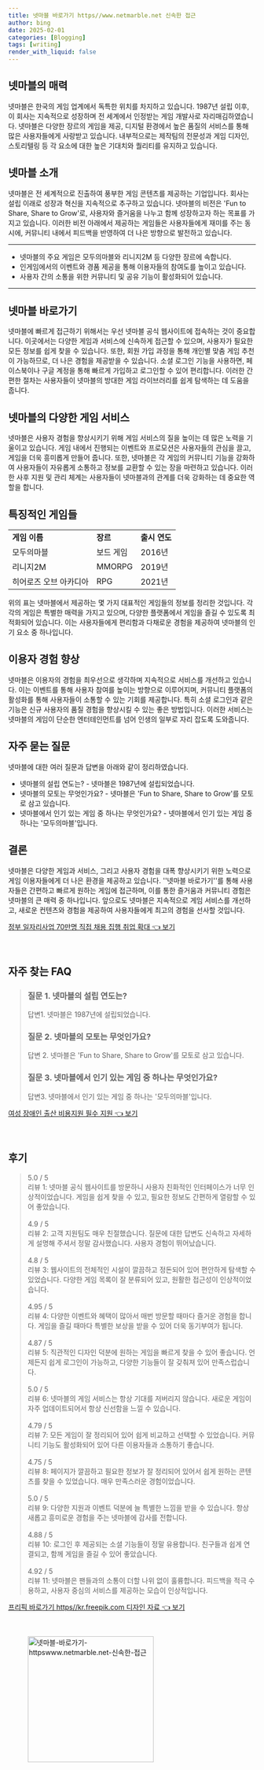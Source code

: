 ```yaml
---
title: 넷마블 바로가기 https//www.netmarble.net 신속한 접근
author: bing
date: 2025-02-01
categories: [Blogging]
tags: [writing]
render_with_liquid: false
---
```



<h2 id='넷마블의 매력'>넷마블의 매력</h2>

<p>넷마블은 한국의 게임 업계에서 독특한 위치를 차지하고 있습니다. 1987년 설립 이후, 이 회사는 지속적으로 성장하며 전 세계에서 인정받는 게임 개발사로 자리매김하였습니다. 넷마블은 다양한 장르의 게임을 제공, 디지털 환경에서 높은 품질의 서비스를 통해 많은 사용자들에게 사랑받고 있습니다. 내부적으로는 제작팀의 전문성과 게임 디자인, 스토리텔링 등 각 요소에 대한 높은 기대치와 퀄리티를 유지하고 있습니다.</p>

<h2 id='넷마블 소개'>넷마블 소개</h2>

<p>넷마블은 전 세계적으로 진출하여 풍부한 게임 콘텐츠를 제공하는 기업입니다. 회사는 설립 이래로 성장과 혁신을 지속적으로 추구하고 있습니다. 넷마블의 비전은 'Fun to Share, Share to Grow'로, 사용자와 즐거움을 나누고 함께 성장하고자 하는 목표를 가지고 있습니다. 이러한 비전 아래에서 제공하는 게임들은 사용자들에게 재미를 주는 동시에, 커뮤니티 내에서 피드백을 반영하여 더 나은 방향으로 발전하고 있습니다.</p>

<hr />

<ul>
    <li>넷마블의 주요 게임은 모두의마블와 리니지2M 등 다양한 장르에 속합니다.</li>
    <li>인게임에서의 이벤트와 경품 제공을 통해 이용자들의 참여도를 높이고 있습니다.</li>
    <li>사용자 간의 소통을 위한 커뮤니티 및 공유 기능이 활성화되어 있습니다.</li>
</ul>

<hr />

<h2 id='넷마블 바로가기'>넷마블 바로가기</h2>

<p>넷마블에 빠르게 접근하기 위해서는 우선 넷마블 공식 웹사이트에 접속하는 것이 중요합니다. 이곳에서는 다양한 게임과 서비스에 신속하게 접근할 수 있으며, 사용자가 필요한 모든 정보를 쉽게 찾을 수 있습니다. 또한, 회원 가입 과정을 통해 개인별 맞춤 게임 추천이 가능하므로, 더 나은 경험을 제공받을 수 있습니다. 소셜 로그인 기능을 사용하면, 페이스북이나 구글 계정을 통해 빠르게 가입하고 로그인할 수 있어 편리합니다. 이러한 간편한 절차는 사용자들이 넷마블의 방대한 게임 라이브러리를 쉽게 탐색하는 데 도움을 줍니다.</p>

<h2 id='넷마블의 다양한 게임 서비스'>넷마블의 다양한 게임 서비스</h2>

<p>넷마블은 사용자 경험을 향상시키기 위해 게임 서비스의 질을 높이는 데 많은 노력을 기울이고 있습니다. 게임 내에서 진행되는 이벤트와 프로모션은 사용자들의 관심을 끌고, 게임을 더욱 흥미롭게 만들어 줍니다. 또한, 넷마블은 각 게임의 커뮤니티 기능을 강화하여 사용자들이 자유롭게 소통하고 정보를 교환할 수 있는 장을 마련하고 있습니다. 이러한 사후 지원 및 관리 체계는 사용자들이 넷마블과의 관계를 더욱 강화하는 데 중요한 역할을 합니다.</p>

<h2 id='특징적인 게임들'>특징적인 게임들</h2>

<table>
    <tr>
        <td><b>게임 이름</b></td>
        <td><b>장르</b></td>
        <td><b>출시 연도</b></td>
    </tr>
    <tr>
        <td>모두의마블</td>
        <td>보드 게임</td>
        <td>2016년</td>
    </tr>
    <tr>
        <td>리니지2M</td>
        <td>MMORPG</td>
        <td>2019년</td>
    </tr>
    <tr>
        <td>히어로즈 오브 아카디아</td>
        <td>RPG</td>
        <td>2021년</td>
    </tr>
</table>

<p>위의 표는 넷마블에서 제공하는 몇 가지 대표적인 게임들의 정보를 정리한 것입니다. 각각의 게임은 특별한 매력을 가지고 있으며, 다양한 플랫폼에서 게임을 즐길 수 있도록 최적화되어 있습니다. 이는 사용자들에게 편리함과 다채로운 경험을 제공하여 넷마블의 인기 요소 중 하나입니다.</p>

<h2 id='이용자 경험 향상'>이용자 경험 향상</h2>

<p>넷마블은 이용자의 경험을 최우선으로 생각하며 지속적으로 서비스를 개선하고 있습니다. 이는 이벤트를 통해 사용자 참여를 높이는 방향으로 이루어지며, 커뮤니티 플랫폼의 활성화를 통해 사용자들이 소통할 수 있는 기회를 제공합니다. 특히 소셜 로그인과 같은 기능은 신규 사용자의 품질 경험을 향상시킬 수 있는 좋은 방법입니다. 이러한 서비스는 넷마블의 게임이 단순한 엔터테인먼트를 넘어 인생의 일부로 자리 잡도록 도와줍니다.</p>

<h2 id='자주 묻는 질문'>자주 묻는 질문</h2>

<p>넷마블에 대한 여러 질문과 답변을 아래와 같이 정리하였습니다.</p>

<ul>
    <li>넷마블의 설립 연도는? - 넷마블은 1987년에 설립되었습니다.</li>
    <li>넷마블의 모토는 무엇인가요? - 넷마블은 'Fun to Share, Share to Grow'를 모토로 삼고 있습니다.</li>
    <li>넷마블에서 인기 있는 게임 중 하나는 무엇인가요? - 넷마블에서 인기 있는 게임 중 하나는 '모두의마블'입니다.</li>
</ul>

<h2 id='결론'>결론</h2>

<p>넷마블은 다양한 게임과 서비스, 그리고 사용자 경험을 대폭 향상시키기 위한 노력으로 게임 이용자들에게 더 나은 환경을 제공하고 있습니다. ''넷마블 바로가기''를 통해 사용자들은 간편하고 빠르게 원하는 게임에 접근하며, 이를 통한 즐거움과 커뮤니티 경험은 넷마블의 큰 매력 중 하나입니다. 앞으로도 넷마블은 지속적으로 게임 서비스를 개선하고, 새로운 컨텐츠와 경험을 제공하여 사용자들에게 최고의 경험을 선사할 것입니다.</p>


<p><a class="click-button" title="정부 일자리사업 70만명 직접 채용 집행 취업 확대" href="https://adkhouse.github.io/posts/%EC%A0%95%EB%B6%80-%EC%9D%BC%EC%9E%90%EB%A6%AC%EC%82%AC%EC%97%85-70%EB%A7%8C%EB%AA%85-%EC%A7%81%EC%A0%91-%EC%B1%84%EC%9A%A9-%EC%A7%91%ED%96%89-%EC%B7%A8%EC%97%85-%ED%99%95%EB%8C%80/" rel="dofollow">정부 일자리사업 70만명 직접 채용 집행 취업 확대 👈 보기</a></p><br>
<h2 id='자주_찾는_FAQ'>자주 찾는 FAQ</h2>
<div itemscope="" itemtype="https://schema.org/FAQPage"> 
<blockquote> 
<div itemscope="" itemprop="mainEntity" itemtype="https://schema.org/Question"> 
<h3 itemprop="name">질문 1. 넷마블의 설립 연도는?</h3> 
<div itemscope="" itemprop="acceptedAnswer" itemtype="https://schema.org/Answer"> 
<span itemprop="text"> 
<p>답변1. 넷마블은 1987년에 설립되었습니다.</p> 
</span> 
</div> 
</div> 
<div itemscope="" itemprop="mainEntity" itemtype="https://schema.org/Question"> 
<h3 itemprop="name">질문 2. 넷마블의 모토는 무엇인가요?</h3> 
<div itemscope="" itemprop="acceptedAnswer" itemtype="https://schema.org/Answer"> 
<span itemprop="text"> 
<p>답변 2. 넷마블은 'Fun to Share, Share to Grow'를 모토로 삼고 있습니다.</p> 
</span> 
</div> 
</div> 
<div itemscope="" itemprop="mainEntity" itemtype="https://schema.org/Question"> 
<h3 itemprop="name">질문 3. 넷마블에서 인기 있는 게임 중 하나는 무엇인가요?</h3> 
<div itemscope="" itemprop="acceptedAnswer" itemtype="https://schema.org/Answer"> 
<span itemprop="text"> 
<p>답변3. 넷마블에서 인기 있는 게임 중 하나는 '모두의마블'입니다.</p> 
</span> 
</div> 
</div> 
</blockquote> 
</div>
<p><a class="click-button" title="여성 장애인 출산 비용지원 필수 지원" href="https://adkhouse.github.io/posts/%EC%97%AC%EC%84%B1-%EC%9E%A5%EC%95%A0%EC%9D%B8-%EC%B6%9C%EC%82%B0-%EB%B9%84%EC%9A%A9%EC%A7%80%EC%9B%90-%ED%95%84%EC%88%98-%EC%A7%80%EC%9B%90/" rel="dofollow">여성 장애인 출산 비용지원 필수 지원 👈 보기</a></p><br>
<h2 id='후기'>후기</h2>
<div itemscope itemtype="https://schema.org/Product">
  <blockquote>
  <div itemprop="review" itemscope itemtype="https://schema.org/Review">
      <div itemprop="reviewRating" itemscope itemtype="https://schema.org/Rating"> <span itemprop="ratingValue">5.0</span> / <span itemprop="bestRating">5</span> </div>
      <span itemprop="reviewBody">리뷰 1: 넷마블 공식 웹사이트를 방문하니 사용자 친화적인 인터페이스가 너무 인상적이었습니다. 게임을 쉽게 찾을 수 있고, 필요한 정보도 간편하게 열람할 수 있어 좋았습니다.</span>
  </div>
  <br>
  <div itemprop="review" itemscope itemtype="https://schema.org/Review">
      <div itemprop="reviewRating" itemscope itemtype="https://schema.org/Rating"> <span itemprop="ratingValue">4.9</span> / <span itemprop="bestRating">5</span> </div>
      <span itemprop="reviewBody">리뷰 2: 고객 지원팀도 매우 친절했습니다. 질문에 대한 답변도 신속하고 자세하게 설명해 주셔서 정말 감사했습니다. 사용자 경험이 뛰어났습니다.</span>
  </div>
  <br>
  <div itemprop="review" itemscope itemtype="https://schema.org/Review">
      <div itemprop="reviewRating" itemscope itemtype="https://schema.org/Rating"> <span itemprop="ratingValue">4.8</span> / <span itemprop="bestRating">5</span> </div>
      <span itemprop="reviewBody">리뷰 3: 웹사이트의 전체적인 시설이 깔끔하고 정돈되어 있어 편안하게 탐색할 수 있었습니다. 다양한 게임 목록이 잘 분류되어 있고, 원활한 접근성이 인상적이었습니다.</span>
  </div>
  <br>
  <div itemprop="review" itemscope itemtype="https://schema.org/Review">
      <div itemprop="reviewRating" itemscope itemtype="https://schema.org/Rating"> <span itemprop="ratingValue">4.95</span> / <span itemprop="bestRating">5</span> </div>
      <span itemprop="reviewBody">리뷰 4: 다양한 이벤트와 혜택이 많아서 매번 방문할 때마다 즐거운 경험을 합니다. 게임을 즐길 때마다 특별한 보상을 받을 수 있어 더욱 동기부여가 됩니다.</span>
  </div>
  <br>
  <div itemprop="review" itemscope itemtype="https://schema.org/Review">
      <div itemprop="reviewRating" itemscope itemtype="https://schema.org/Rating"> <span itemprop="ratingValue">4.87</span> / <span itemprop="bestRating">5</span> </div>
      <span itemprop="reviewBody">리뷰 5: 직관적인 디자인 덕분에 원하는 게임을 빠르게 찾을 수 있어 좋습니다. 언제든지 쉽게 로그인이 가능하고, 다양한 기능들이 잘 갖춰져 있어 만족스럽습니다.</span>
  </div>
  <br>
  <div itemprop="review" itemscope itemtype="https://schema.org/Review">
      <div itemprop="reviewRating" itemscope itemtype="https://schema.org/Rating"> <span itemprop="ratingValue">5.0</span> / <span itemprop="bestRating">5</span> </div>
      <span itemprop="reviewBody">리뷰 6: 넷마블의 게임 서비스는 항상 기대를 저버리지 않습니다. 새로운 게임이 자주 업데이트되어서 항상 신선함을 느낄 수 있습니다.</span>
  </div>
  <br>
  <div itemprop="review" itemscope itemtype="https://schema.org/Review">
      <div itemprop="reviewRating" itemscope itemtype="https://schema.org/Rating"> <span itemprop="ratingValue">4.79</span> / <span itemprop="bestRating">5</span> </div>
      <span itemprop="reviewBody">리뷰 7: 모든 게임이 잘 정리되어 있어 쉽게 비교하고 선택할 수 있었습니다. 커뮤니티 기능도 활성화되어 있어 다른 이용자들과 소통하기 좋습니다.</span>
  </div>
  <br>
  <div itemprop="review" itemscope itemtype="https://schema.org/Review">
      <div itemprop="reviewRating" itemscope itemtype="https://schema.org/Rating"> <span itemprop="ratingValue">4.75</span> / <span itemprop="bestRating">5</span> </div>
      <span itemprop="reviewBody">리뷰 8: 페이지가 깔끔하고 필요한 정보가 잘 정리되어 있어서 쉽게 원하는 콘텐츠를 찾을 수 있었습니다. 매우 만족스러운 경험이었습니다.</span>
  </div>
  <br>
  <div itemprop="review" itemscope itemtype="https://schema.org/Review">
      <div itemprop="reviewRating" itemscope itemtype="https://schema.org/Rating"> <span itemprop="ratingValue">5.0</span> / <span itemprop="bestRating">5</span> </div>
      <span itemprop="reviewBody">리뷰 9: 다양한 지원과 이벤트 덕분에 늘 특별한 느낌을 받을 수 있습니다. 항상 새롭고 흥미로운 경험을 주는 넷마블에 감사를 전합니다.</span>
  </div>
  <br>
  <div itemprop="review" itemscope itemtype="https://schema.org/Review">
      <div itemprop="reviewRating" itemscope itemtype="https://schema.org/Rating"> <span itemprop="ratingValue">4.88</span> / <span itemprop="bestRating">5</span> </div>
      <span itemprop="reviewBody">리뷰 10: 로그인 후 제공되는 소셜 기능들이 정말 유용합니다. 친구들과 쉽게 연결되고, 함께 게임을 즐길 수 있어 좋았습니다.</span>
  </div>
  <br>
  <div itemprop="review" itemscope itemtype="https://schema.org/Review">
      <div itemprop="reviewRating" itemscope itemtype="https://schema.org/Rating"> <span itemprop="ratingValue">4.92</span> / <span itemprop="bestRating">5</span> </div>
      <span itemprop="reviewBody">리뷰 11: 넷마블은 팬들과의 소통이 더할 나위 없이 훌륭합니다. 피드백을 적극 수용하고, 사용자 중심의 서비스를 제공하는 모습이 인상적입니다.</span>
  </div>
  </blockquote>
</div>
<p><a class="click-button" title="프리픽 바로가기 https//kr.freepik.com 디자인 자료" href="https://adkhouse.github.io/posts/%ED%94%84%EB%A6%AC%ED%94%BD-%EB%B0%94%EB%A1%9C%EA%B0%80%EA%B8%B0-httpskr.freepik.com-%EB%94%94%EC%9E%90%EC%9D%B8-%EC%9E%90%EB%A3%8C/" rel="dofollow">프리픽 바로가기 https//kr.freepik.com 디자인 자료 👈 보기</a></p><br>
<figure class="image"><img src="https://adkhouse.github.io/assets/img/thumbnail/넷마블-바로가기-httpswww.netmarble.net-신속한-접근.webp" alt="넷마블-바로가기-httpswww.netmarble.net-신속한-접근" width="256" height="256"></figure>